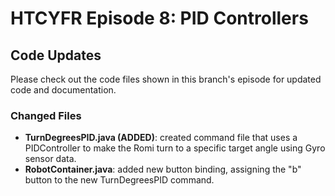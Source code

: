# HTCYFR Episode 8: PID Controllers

## Code Updates

Please check out the code files shown in this branch's episode for updated code and documentation.

### Changed Files

- **TurnDegreesPID.java (ADDED)**: created command file that uses a PIDController to make the Romi turn to a specific target angle using Gyro sensor data.
- **RobotContainer.java**: added new button binding, assigning the "b" button to the new TurnDegreesPID command.
